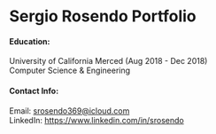 # Sergio Rosendo Portfolio

#### Education:
University of California Merced (Aug 2018 - Dec 2018)</br>
Computer Science & Engineering</br>

#### Contact Info:
Email: srosendo369@icloud.com\
LinkedIn: https://www.linkedin.com/in/srosendo
